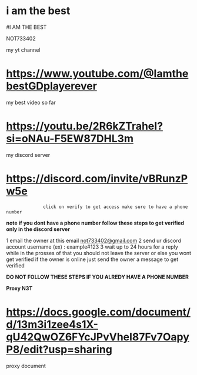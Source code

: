 # i am the best

#I AM THE BEST

NOT733402


my yt channel
# https://www.youtube.com/@IamthebestGDplayerever

my best video so far
# https://youtu.be/2R6kZTraheI?si=oNAu-F5EW87DHL3m

my discord server 
# https://discord.com/invite/vBRunzPw5e
                 
                  click on verify to get access make sure to have a phone number 

 **note if you dont have a phone number follow these steps to get verified only in the discord server**

1 email the owner at this email not733402@gmail.com
2 send ur discord account username (ex) :  example#123
3 wait up to 24 hours for a reply 
while in the prosses of that you should not leave the server 
or else you wont get verified if the owner is online just send the owner a message 
to get verified 


**DO NOT FOLLOW THESE STEPS IF YOU ALREDY HAVE A PHONE NUMBER**


**Proxy N3T** 
# https://docs.google.com/document/d/13m3i1zee4s1X-qU42QwOZ6FYcJPvVheI87Fv7OapyP8/edit?usp=sharing
proxy document 
